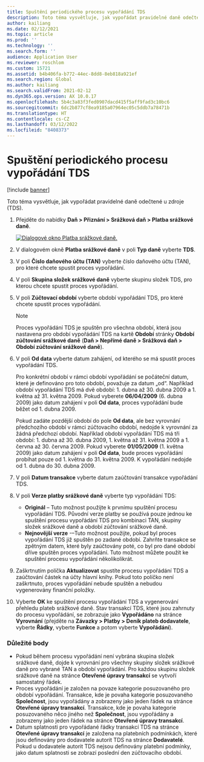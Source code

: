 ```yaml
---
title: Spuštění periodického procesu vypořádání TDS
description: Toto téma vysvětluje, jak vypořádat pravidelné daně odečtené u zdroje (TDS).
author: kailiang
ms.date: 02/12/2021
ms.topic: article
ms.prod: ''
ms.technology: ''
ms.search.form: ''
audience: Application User
ms.reviewer: roschlom
ms.custom: 15721
ms.assetid: b4b406fa-b772-44ec-8dd8-8eb818a921ef
ms.search.region: Global
ms.author: kailiang
ms.search.validFrom: 2021-02-12
ms.dyn365.ops.version: AX 10.0.17
ms.openlocfilehash: 5b4c3a83f3fed0907dacd415f5aff9fad3c10bc6
ms.sourcegitcommit: 6dc2b877cf8ea9185a07964ec05c5ddb7a78471b
ms.translationtype: HT
ms.contentlocale: cs-CZ
ms.lasthandoff: 03/12/2022
ms.locfileid: "8408373"
---
```

# <a name="run-the-periodic-tds-settlement-process"></a>Spuštění periodického procesu vypořádání TDS

[!include [banner](../includes/banner.md)]

Toto téma vysvětluje, jak vypořádat pravidelné daně odečtené u zdroje (TDS).

1. Přejděte do nabídky **Daň \> Přiznání \> Srážková daň \> Platba srážkové daně**.

    [![Dialogové okno Platba srážkové daně.](./media/apac-ind-TDS-47.png)](./media/apac-ind-TDS-47.png)

2. V dialogovém okně **Platba srážkové daně** v poli **Typ daně** vyberte **TDS**.
3. V poli **Číslo daňového účtu (TAN)** vyberte číslo daňového účtu (TAN), pro které chcete spustit proces vypořádání.
4. V poli **Skupina složek srážkové daně** vyberte skupinu složek TDS, pro kterou chcete spustit proces vypořádání.
5. V poli **Zúčtovací období** vyberte období vypořádání TDS, pro které chcete spustit proces vypořádání.

    > [!NOTE]
    > Proces vypořádání TDS je spuštěn pro všechna období, která jsou nastavena pro období vypořádání TDS na kartě **Období** stránky **Období zúčtování srážkové daně** (**Daň \> Nepřímé daně \> Srážková daň \> Období zúčtování srážkové daně**).

6. V poli **Od data** vyberte datum zahájení, od kterého se má spustit proces vypořádání TDS.

    Pro konkrétní období v rámci období vypořádání se počáteční datum, které je definováno pro toto období, považuje za datum „od“. Například období vypořádání TDS má dvě období: 1. dubna až 30. dubna 2009 a 1. května až 31. května 2009. Pokud vyberete **06/04/2009** (6. dubna 2009) jako datum zahájení v poli **Od data**, proces vypořádání bude běžet od 1. dubna 2009.

    Pokud zadáte pozdější období do pole **Od data**, ale bez vyrovnání předchozího období v rámci zúčtovacího období, nedojde k vyrovnání za žádná předchozí období. Například období vypořádání TDS má tři období: 1. dubna až 30. dubna 2009, 1. května až 31. května 2009 a 1. června až 30. června 2009. Pokud vyberete **01/05/2009** (1. května 2009) jako datum zahájení v poli **Od data**, bude proces vypořádání probíhat pouze od 1. května do 31. května 2009. K vypořádání nedojde od 1. dubna do 30. dubna 2009.

7. V poli **Datum transakce** vyberte datum zaúčtování transakce vypořádání TDS.
8. V poli **Verze platby srážkové daně** vyberte typ vypořádání TDS:

     - **Originál** – Tuto možnost použijte k prvnímu spuštění procesu vypořádání TDS. Původní verze platby se používá pouze jednou ke spuštění procesu vypořádání TDS pro kombinaci TAN, skupiny složek srážkové daně a období zúčtování srážkové daně.
    - **Nejnovější verze** -–Tuto možnost použijte, pokud byl proces vypořádání TDS již spuštěn po zadané období. Zahrňte transakce se zpětným datem, které byly zaúčtovány poté, co byl pro dané období dříve spuštěn proces vypořádání. Tuto možnost můžete použít ke spuštění procesu vypořádání několikolikrát.

9. Zaškrtnutím políčka **Aktualizovat** spustíte procesu vypořádání TDS a zaúčtování částek na účty hlavní knihy. Pokud toto políčko není zaškrtnuto, proces vypořádání nebude spuštěn a nebudou vygenerovány finanční položky.
10. Vyberte **OK** ke spuštění procesu vypořádání TDS a vygenerování přehledu plateb srážkové daně. Stav transakcí TDS, které jsou zahrnuty do procesu vypořádání, se zobrazuje jako **Vypořádáno** na stránce **Vyrovnání** (přejděte na **Závazky \> Platby \> Deník plateb dodavatele**, vyberte **Řádky**, vyberte **Funkce** a potom vyberte **Vypořádání**).

### <a name="important-points"></a>Důležité body

- Pokud během procesu vypořádání není vybrána skupina složek srážkové daně, dojde k vyrovnání pro všechny skupiny složek srážkové daně pro vybrané TAN a období vypořádání. Pro každou skupinu složek srážkové daně na stránce **Otevřené úpravy transakcí** se vytvoří samostatný řádek.
- Proces vypořádání je založen na povaze kategorie posuzovaného pro období vypořádání. Transakce, kde je povaha kategorie posuzovaného **Společnost**, jsou vypořádány a zobrazeny jako jeden řádek na stránce **Otevřené úpravy transakcí**. Transakce, kde je povaha kategorie posuzovaného něco jiného než **Společnost**, jsou vypořádány a zobrazeny jako jeden řádek na stránce **Otevřené úpravy transakcí**.
- Datum splatnosti pro vypořádané řádky transakcí TDS na stránce **Otevřené úpravy transakcí** je založena na platebních podmínkách, které jsou definovány pro dodavatele autorit TDS na stránce **Dodavatelé**. Pokud u dodavatele autorit TDS nejsou definovány platební podmínky, jako datum splatnosti se zobrazí poslední den zúčtovacího období.
